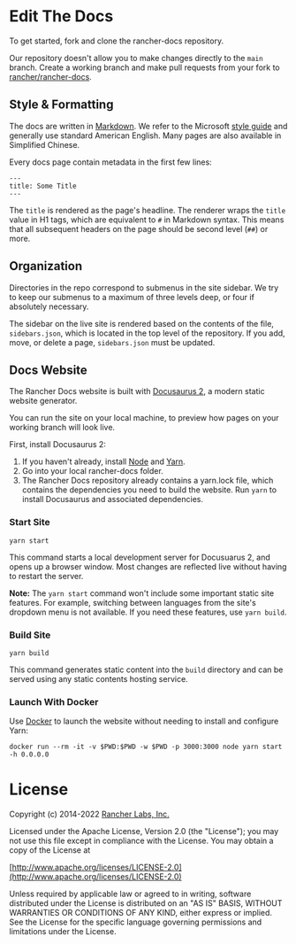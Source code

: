 # Edit The Docs

To get started, fork and clone the rancher-docs repository.

Our repository doesn't allow you to make changes directly to the `main` branch. Create a working branch and make pull requests from your fork to [rancher/rancher-docs](https://github.com/rancher/rancher-docs). 

## Style & Formatting

The docs are written in [Markdown](https://www.markdownguide.org/getting-started/). We refer to the Microsoft [style guide](https://learn.microsoft.com/en-us/style-guide/welcome/) and generally use standard American English. Many pages are also available in Simplified Chinese.

Every docs page contain metadata in the first few lines:

```
---
title: Some Title
---
```

The `title` is rendered as the page's headline. The renderer wraps the `title` value in H1 tags, which are equivalent to `#` in Markdown syntax. This means that all subsequent headers on the page should be second level (`##`) or more.

## Organization

Directories in the repo correspond to submenus in the site sidebar. We try to keep our submenus to a maximum of three levels deep, or four if absolutely necessary.

The sidebar on the live site is rendered based on the contents of the file, `sidebars.json`, which is located in the top level of the repository. If you add, move, or delete a page, `sidebars.json` must be updated.

## Docs Website

The Rancher Docs website is built with [Docusaurus 2](https://docusaurus.io/), a modern static website generator.

You can run the site on your local machine, to preview how pages on your working branch will look live.

First, install Docusaurus 2:

1. If you haven't already, install [Node](https://nodejs.org/en/download/) and [Yarn](https://yarnpkg.com/getting-started/install).
1. Go into your local rancher-docs folder.
1. The Rancher Docs repository already contains a yarn.lock file, which contains the dependencies you need to build the website. Run `yarn` to install Docusaurus and associated dependencies.

### Start Site

```
yarn start
```

This command starts a local development server for Docusuarus 2, and opens up a browser window. Most changes are reflected live without having to restart the server.

**Note:** The `yarn start` command won't include some important static site features. For example, switching between languages from the site's dropdown menu is not available. If you need these features, use `yarn build`.

### Build Site

```
yarn build
```

This command generates static content into the `build` directory and can be served using any static contents hosting service.

### Launch With Docker

Use [Docker](https://www.docker.com/) to launch the website without needing to install and configure Yarn:

```
docker run --rm -it -v $PWD:$PWD -w $PWD -p 3000:3000 node yarn start -h 0.0.0.0
```

License
=======
Copyright (c) 2014-2022 [Rancher Labs, Inc.](https://rancher.com)

Licensed under the Apache License, Version 2.0 (the "License");
you may not use this file except in compliance with the License.
You may obtain a copy of the License at

[http://www.apache.org/licenses/LICENSE-2.0](http://www.apache.org/licenses/LICENSE-2.0)

Unless required by applicable law or agreed to in writing, software
distributed under the License is distributed on an "AS IS" BASIS,
WITHOUT WARRANTIES OR CONDITIONS OF ANY KIND, either express or implied.
See the License for the specific language governing permissions and
limitations under the License.
